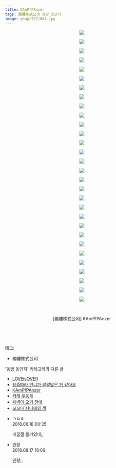 ```yaml
---
title: KAmPfPAnzer
tags: 髑髏株式公司 동방_동인지
image: ghap/327/001.jpg
---
```

<div class="article">
<p style="text-align: center; clear: none; float: none;"><img src="{{ site.nasurl }}/ghap/327/001.jpg"/></p>
<p style="text-align: center; clear: none; float: none;"><img src="{{ site.nasurl }}/ghap/327/002.jpg"/></p>
<p style="text-align: center; clear: none; float: none;"><img src="{{ site.nasurl }}/ghap/327/003.jpg"/></p>
<p style="text-align: center; clear: none; float: none;"><img src="{{ site.nasurl }}/ghap/327/004.jpg"/></p>
<p style="text-align: center; clear: none; float: none;"><img src="{{ site.nasurl }}/ghap/327/005.jpg"/></p>
<p style="text-align: center; clear: none; float: none;"><img src="{{ site.nasurl }}/ghap/327/006.jpg"/></p>
<p style="text-align: center; clear: none; float: none;"><img src="{{ site.nasurl }}/ghap/327/007.jpg"/></p>
<p style="text-align: center; clear: none; float: none;"><img src="{{ site.nasurl }}/ghap/327/008.jpg"/></p>
<p style="text-align: center; clear: none; float: none;"><img src="{{ site.nasurl }}/ghap/327/009.jpg"/></p>
<p style="text-align: center; clear: none; float: none;"><img src="{{ site.nasurl }}/ghap/327/010.jpg"/></p>
<p style="text-align: center; clear: none; float: none;"><img src="{{ site.nasurl }}/ghap/327/011.jpg"/></p>
<p style="text-align: center; clear: none; float: none;"><img src="{{ site.nasurl }}/ghap/327/012.jpg"/></p>
<p style="text-align: center; clear: none; float: none;"><img src="{{ site.nasurl }}/ghap/327/013.jpg"/></p>
<p style="text-align: center; clear: none; float: none;"><img src="{{ site.nasurl }}/ghap/327/014.jpg"/></p>
<p style="text-align: center; clear: none; float: none;"><img src="{{ site.nasurl }}/ghap/327/015.jpg"/></p>
<p style="text-align: center; clear: none; float: none;"><img src="{{ site.nasurl }}/ghap/327/016.jpg"/></p>
<p style="text-align: center; clear: none; float: none;"><img src="{{ site.nasurl }}/ghap/327/017.jpg"/></p>
<p style="text-align: center; clear: none; float: none;"><img src="{{ site.nasurl }}/ghap/327/018.jpg"/></p>
<p style="text-align: center; clear: none; float: none;"><img src="{{ site.nasurl }}/ghap/327/019.jpg"/></p>
<p style="text-align: center; clear: none; float: none;"><img src="{{ site.nasurl }}/ghap/327/020.jpg"/></p>
<p style="text-align: center; clear: none; float: none;"><img src="{{ site.nasurl }}/ghap/327/021.jpg"/></p>
<p style="text-align: center; clear: none; float: none;"><img src="{{ site.nasurl }}/ghap/327/022.jpg"/></p>
<p style="text-align: center; clear: none; float: none;"><img src="{{ site.nasurl }}/ghap/327/023.jpg"/></p>
<p style="text-align: center; clear: none; float: none;"><img src="{{ site.nasurl }}/ghap/327/024.jpg"/></p>
<p style="text-align: center; clear: none; float: none;"><img src="{{ site.nasurl }}/ghap/327/025.jpg"/></p>
<p style="text-align: center; clear: none; float: none;"><img src="{{ site.nasurl }}/ghap/327/026.jpg"/></p>
<p style="text-align: center; clear: none; float: none;"><img src="{{ site.nasurl }}/ghap/327/027.jpg"/></p>
<p style="text-align: center; clear: none; float: none;"><img src="{{ site.nasurl }}/ghap/327/028.jpg"/></p>
<p style="text-align: center; clear: none; float: none;"><img src="{{ site.nasurl }}/ghap/327/029.jpg"/></p>
<p style="text-align: center; clear: none; float: none;"><img src="{{ site.nasurl }}/ghap/327/030.jpg"/></p>
<p style="text-align: center; clear: none; float: none;"><br/></p>
<p style="text-align: center; clear: none; float: none;">[髑髏株式公司] KAmPfPAnzer</p>
<p style="text-align: center; clear: none; float: none;"><br/></p>
<p><br/></p>
</div><div class="tagTrail">
<p>태그: </p>
<ul>
<li>髑髏株式公司</li>
</ul>
</div><div class="another">
<p>'동방 동인지' 카테고리의 다른 글</p>
<ul>
<li><a href="/2016-06-20-ghap_330">LOVEisOVER</a></li>
<li><a href="/2016-06-20-ghap_328">요즘따라 언니가 쌀쌀맞은 거 같아요</a></li>
<li><a href="/2016-06-20-ghap_327">KAmPfPAnzer</a></li>
<li><a href="/2016-06-20-ghap_326">카레 우동게</a></li>
<li><a href="/2016-06-20-ghap_323">새벽이 오기 전에</a></li>
<li><a href="/2016-06-20-ghap_322">꼬꼬마 사나에의 책</a></li>
</ul>
</div><div class="cb_module cb_fluid">
<div class="cb_wrt cb_profile">
<div class="comment">
<ul>
<li class="cb_thumb_off" id="comment15272001">
<div class="cb_comment_area">
<div class="cb_info_area">
<div class="cb_section">
<span class="cb_nick_name">ㄱㅁㅎ</span>
</div>
<div class="cb_section">
<span class="cb_date">2018.06.18 00:35 </span>
</div>
</div>
<div class="cb_dsc_comment">
<p class="cb_dsc">
											개꿀잼 몰카였네;;
										</p>
</div>
</div></li>
<li class="cb_thumb_off" id="comment15310879">
<div class="cb_comment_area">
<div class="cb_info_area">
<div class="cb_section">
<span class="cb_nick_name">인랑</span>
</div>
<div class="cb_section">
<span class="cb_date">2018.08.17 16:09 </span>
</div>
</div>
<div class="cb_dsc_comment">
<p class="cb_dsc">
											인랑;;
										</p>
</div>
</div></li>
</ul>
</div>
</div><!-- commentList close -->
</div>